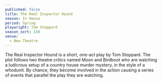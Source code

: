 ```yaml
---
published: false
title: The Real Inspector Hound
season: In House
period: Spring
playwright: Tom Stoppard
season_sort: 150
venue:
  - New Theatre
---
```


The Real Inspector Hound is a short, one-act play by Tom Stoppard. The plot follows two theatre critics named Moon and Birdboot who are watching a ludicrous setup of a country house murder mystery, in the style of a whodunit. By chance, they become involved in the action causing a series of events that parallel the play they are watching.
